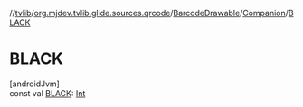 //[tvlib](../../../../index.md)/[org.mjdev.tvlib.glide.sources.qrcode](../../index.md)/[BarcodeDrawable](../index.md)/[Companion](index.md)/[BLACK](-b-l-a-c-k.md)

# BLACK

[androidJvm]\
const val [BLACK](-b-l-a-c-k.md): [Int](https://kotlinlang.org/api/latest/jvm/stdlib/kotlin/-int/index.html)
